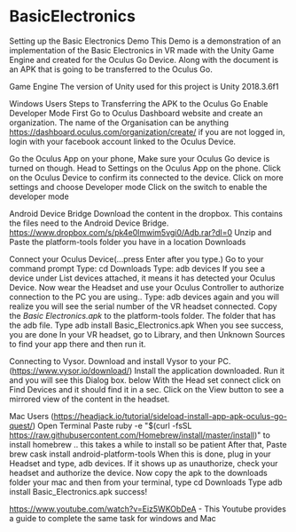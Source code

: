 # BasicElectronics
Setting up the Basic Electronics Demo
This Demo is a demonstration of an implementation of the Basic Electronics in VR made with the Unity Game Engine and created for the Oculus Go Device. Along with the document is an APK that is going to be transferred to the Oculus Go.

Game Engine
The version of Unity used for this project is Unity 2018.3.6f1

Windows Users
Steps to Transferring the APK to the Oculus Go
Enable Developer Mode
First Go to Oculus Dashboard website and create an organization. The name of the Organisation can be anything https://dashboard.oculus.com/organization/create/ if you are not logged in, login with your facebook account linked to the Oculus Device.

Go the Oculus App on your phone, Make sure your Oculus Go device is turned on though. 
Head to Settings on the Oculus App on the phone. 
Click on the Oculus Device to confirm its connected to the device.
Click on more settings and choose Developer mode
Click on the switch to enable the developer mode



Android Device Bridge
Download the content in the dropbox. This contains the files need to the Android Device Bridge. https://www.dropbox.com/s/pk4e0lmwim5vgi0/Adb.rar?dl=0
Unzip and Paste the platform-tools folder you have in a location Downloads

Connect your Oculus Device(...press Enter after you type.)
Go to your command prompt
Type: cd Downloads 
Type: adb devices
If you see a device under List devices attached, it means it has detected your Oculus Device.
Now wear the Headset and use your Oculus Controller to authorize connection to the PC you are using..
Type: adb devices again and you will realize you will see the serial number of the VR headset connected.
Copy the *Basic Electronics.apk* to the platform-tools folder. The folder that has the adb file.
Type adb install Basic_Electronics.apk
When you see success, you are done
In your VR headset, go to Library, and then Unknown Sources to find your app there and then run it.

Connecting to Vysor.
Download and install Vysor to your PC. (https://www.vysor.io/download/)
Install the application downloaded.
Run it and you will see this Dialog box. below
With the Head set connect click on Find Devices and it should find it in a sec.
Click on the View button to see a mirrored view of the content in the headset.


Mac Users (https://headjack.io/tutorial/sideload-install-app-apk-oculus-go-quest/)
Open Terminal
Paste ruby -e "$(curl -fsSL https://raw.githubusercontent.com/Homebrew/install/master/install)" to install homebrew .. this takes a while to install so be patient
After that, Paste brew cask install android-platform-tools
When this is done, plug in your Headset and type, adb devices. If it shows up as unauthorize, check your headset and authorize the device.
Now copy the apk to the downloads folder your mac and then from your terminal, type cd Downloads 
Type adb install Basic_Electronics.apk
success!






https://www.youtube.com/watch?v=Eiz5WKObDeA - This Youtube provides a guide to complete the same task for windows and Mac
